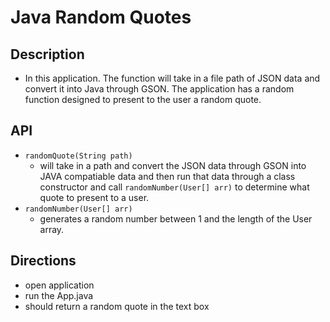 # Java Random Quotes

## Description
- In this application. The function will take in a file path of JSON data and convert it into Java through GSON. The application has a random function designed to present to the user a random quote.

## API
- ```randomQuote(String path)```
  - will take in a path and convert the JSON data through GSON into JAVA compatiable data and then run that data through a class constructor and call ```randomNumber(User[] arr)``` to determine what quote to present to a user. 
- ```randomNumber(User[] arr)```
  - generates a random number between 1 and the length of the User array. 

## Directions
- open application
- run the App.java
- should return a random quote in the text box